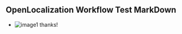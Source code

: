 ## OpenLocalization Workflow Test MarkDown
* ![image1](.\8b7e69da-0255-4d77-ac0c-0febf4f6ae34.PNG) 
thanks!
